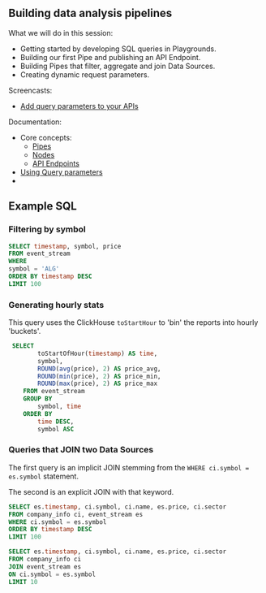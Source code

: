 ## Building data analysis pipelines

What we will do in this session: 
  * Getting started by developing SQL queries in Playgrounds.
  * Building our first Pipe and publishing an API Endpoint.
  * Building Pipes that filter, aggregate and join Data Sources.
  * Creating dynamic request parameters.   

Screencasts:

* [Add query parameters to your APIs](https://youtu.be/PbfNIeq06DA)

Documentation:

* Core concepts: 
  * [Pipes](https://www.tinybird.co/docs/main-concepts.html#data-sources) 
  * [Nodes](https://www.tinybird.co/docs/main-concepts.html#nodes)
  * [API Endpoints](https://www.tinybird.co/docs/main-concepts.html#api-endpoints)
* [Using Query parameters](https://www.tinybird.co/docs/query/query-parameters.html)
* 

## Example SQL 


### Filtering by symbol 

```sql
SELECT timestamp, symbol, price 
FROM event_stream
WHERE 
symbol = 'ALG'
ORDER BY timestamp DESC
LIMIT 100
```

### Generating hourly stats

This query uses the ClickHouse `toStartHour` to 'bin' the reports into hourly 'buckets'.

```sql
 SELECT
        toStartOfHour(timestamp) AS time,
        symbol,
        ROUND(avg(price), 2) AS price_avg,
        ROUND(min(price), 2) AS price_min,
        ROUND(max(price), 2) AS price_max
    FROM event_stream
    GROUP BY
        symbol, time
    ORDER BY
        time DESC,
        symbol ASC    
```

### Queries that JOIN two Data Sources

The first query is an implicit JOIN stemming from the `WHERE ci.symbol = es.symbol` statement. 

The second is an explicit JOIN with that keyword. 

```sql
SELECT es.timestamp, ci.symbol, ci.name, es.price, ci.sector 
FROM company_info ci, event_stream es
WHERE ci.symbol = es.symbol
ORDER BY timestamp DESC
LIMIT 100
```

```sql
SELECT es.timestamp, ci.symbol, ci.name, es.price, ci.sector 
FROM company_info ci
JOIN event_stream es
ON ci.symbol = es.symbol
LIMIT 10
```
